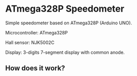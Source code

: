# ATmega328P Speedometer
Simple speedometer based on ATmega328P (Arduino UNO).
 
Microcontroller: ATmega328P

Hall sensor: NJK5002C

Display: 3-digits 7-segment display with common anode.
## How does it work?

